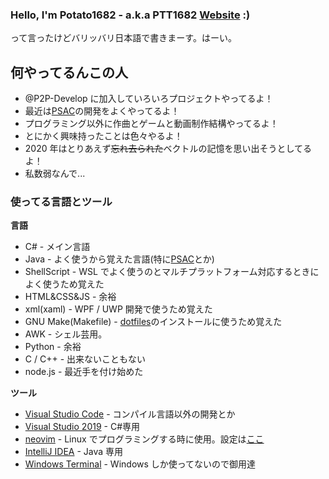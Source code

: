 ### Hello, I'm Potato1682 - a.k.a PTT1682 [Website](https://www.potato1682.ml) :)

って言ったけどバリッバリ日本語で書きまーす。はーい。

## 何やってるんこの人

- @P2P-Develop に加入していろいろプロジェクトやってるよ！
- 最近は[PSAC](https://github.com/peyang-Celeron/PeyangSuperbAntiCheat)の開発をよくやってるよ！
- プログラミング以外に作曲とゲームと動画制作結構やってるよ！
- とにかく興味持ったことは色々やるよ！
- 2020 年はとりあえず~~忘れ去られた~~ベクトルの記憶を思い出そうとしてるよ！
- 私数弱なんで...

### 使ってる言語とツール

**言語**

- C# - メイン言語
- Java - よく使うから覚えた言語(特に[PSAC](https://github.com/peyang-Celeron/PeyangSuperbAntiCheat)とか)
- ShellScript - WSL でよく使うのとマルチプラットフォーム対応するときによく使うため覚えた
- HTML&CSS&JS - 余裕
- xml(xaml) - WPF / UWP 開発で使うため覚えた
- GNU Make(Makefile) - [dotfiles](https://github.com/Potato1682/dotfiles)のインストールに使うため覚えた
- AWK - シェル芸用。
- Python - 余裕
- C / C++ - 出来ないこともない
- node.js - 最近手を付け始めた

**ツール**

- [Visual Studio Code](https://code.visualstudio.com) - コンパイル言語以外の開発とか
- [Visual Studio 2019](https://visualstudio.microsoft.com/vs) - C#専用
- [neovim](https://neovim.io) - Linux でプログラミングする時に使用。設定は[ここ](https://github.com/Potato1682/dotfiles/blob/master/.config/nvim/init.vim)
- [IntelliJ IDEA](https://www.jetbrains.com/idea) - Java 専用
- [Windows Terminal](https://github.com/microsoft/terminal) - Windows しか使ってないので御用達
